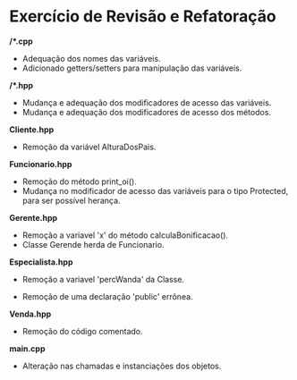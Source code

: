 # Exercício de Revisão e Refatoração

**/*.cpp** 

- Adequação dos nomes das variáveis.
- Adicionado getters/setters para manipulação das variáveis.

**/*.hpp** 
- Mudança e adequação dos modificadores de acesso das variáveis.
- Mudança e adequação dos modificadores de acesso dos métodos.

**Cliente.hpp**
- Remoção da variável AlturaDosPais.

**Funcionario.hpp**

- Remoção do método print_oi().
- Mudança no modificador de acesso das variáveis para o tipo Protected, para ser possível herança.

**Gerente.hpp**

- Remoção a variavel 'x' do método calculaBonificacao().
- Classe Gerende herda de Funcionario.

**Especialista.hpp**

- Remoção a variavel 'percWanda' da Classe.

- Remoção de uma declaração 'public' errônea.

**Venda.hpp**

- Remoção do código comentado.

**main.cpp**

- Alteração nas chamadas e instanciações dos objetos.
